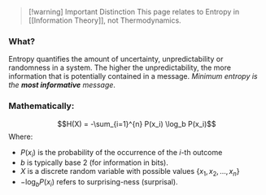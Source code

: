 > [!warning] Important Distinction
> This page relates to Entropy in [[Information Theory]], not Thermodynamics. 

### What?
Entropy quantifies the amount of uncertainty, unpredictability or randomness in a system. The higher the unpredictability, the more information that is potentially contained in a message. *Minimum entropy is the **most informative** message*. 

### Mathematically:
$$H(X) = -\sum_{i=1}^{n} P(x_i) \log_b P(x_i)$$ Where:
- $P(x_i)$ is the probability of the occurrence of the $i$-th outcome 
- $b$ is typically base 2 (for information in bits). 
- $X$ is a discrete random variable with possible values $\{x_1, x_2, \dots ,x_n\}$
- $-\log_b P(x_i)$ refers to surprising-ness (surprisal).  


 